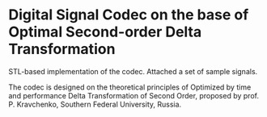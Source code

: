 Digital Signal Codec on the base of Optimal Second-order Delta Transformation
===

STL-based implementation of the codec.
Attached a set of sample signals.

The codec is designed on the theoretical principles of Optimized by time and performance Delta Transformation of Second Order, proposed by prof. P. Kravchenko, Southern Federal University, Russia.
